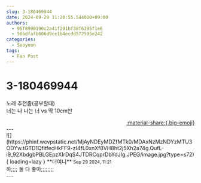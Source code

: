 ```yaml
---
slug: 3-180469944
date: 2024-09-29 11:20:55.544000+09:00
authors:
  - 95f8990190c2a41f291bf38f6395f1e6
  - 56bdfafb606d9ce1b4ecdd572595e242
categories:
  - Seoyeon
tags:
  - Fan Post
---
```


# 3-180469944

<div class="post-container" markdown="1">
<div class="content-container md-sidebar__scrollwrap" markdown="1">

노래 추천좀(공부할때)<br>너는 나 나는 너 vs 딱 10cm만

</div>
</div>

<div style="text-align: right;" markdown="1">
<a href="https://weverse.io/fromis9/fanpost/3-180469944" style="text-align: right;">:material-share:{.big-emoji}</a>
</div>
---

<div class="comments-container md-sidebar__scrollwrap" markdown="1">
<div class="comment" markdown="1">
<div class='id-container' markdown="1">
![](https://phinf.wevpstatic.net/MjAyNDEyMDZfMTk0/MDAxNzMzNDYzMTU3ODYw.tGTD1QfitfecHkFF9-zI4fL0xnXf8VH8ht2j5Xh2a74g.QufL-i9_92XbdgbPBLGEpzXIrDqS4JTDRCqprDbYdJIg.JPEG/image.jpg?type=s72){ loading=lazy }
**<span class="artist">더여니</span>** <small>Sep 29 2024, 11:21</small><br>
</div>
<div class='comment-body' markdown="1">
하;;;; 둘 다 좋아;;;;;;;;
</div>
</div>
</div>
---
